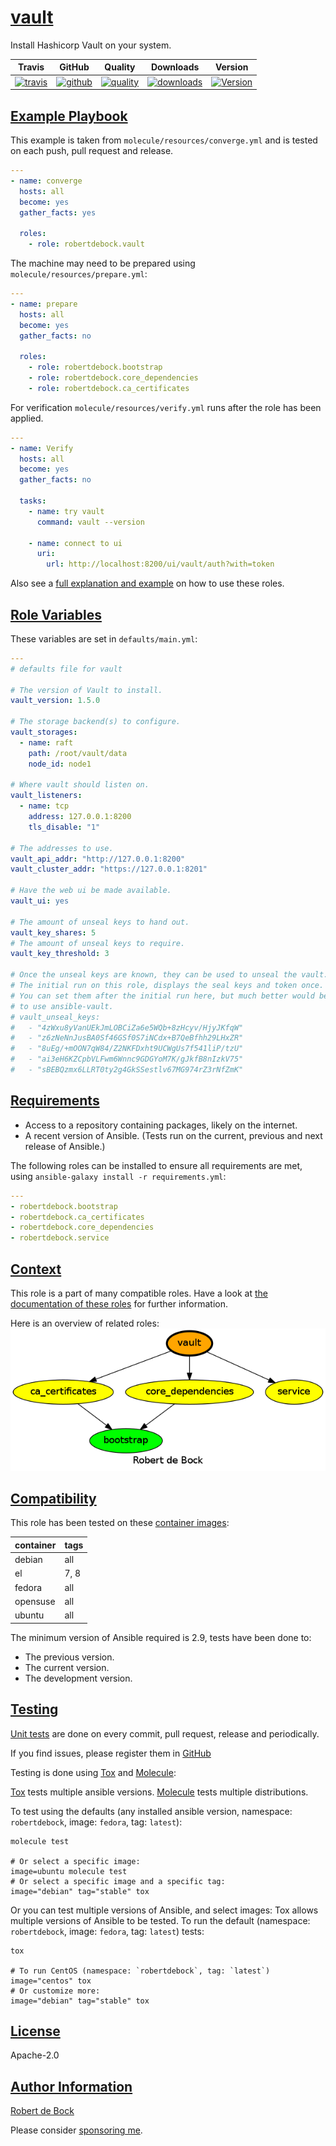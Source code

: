 # [vault](#vault)

Install Hashicorp Vault on your system.

|Travis|GitHub|Quality|Downloads|Version|
|------|------|-------|---------|-------|
|[![travis](https://travis-ci.com/robertdebock/ansible-role-vault.svg?branch=master)](https://travis-ci.com/robertdebock/ansible-role-vault)|[![github](https://github.com/robertdebock/ansible-role-vault/workflows/Ansible%20Molecule/badge.svg)](https://github.com/robertdebock/ansible-role-vault/actions)|[![quality](https://img.shields.io/ansible/quality/50255)](https://galaxy.ansible.com/robertdebock/vault)|[![downloads](https://img.shields.io/ansible/role/d/50255)](https://galaxy.ansible.com/robertdebock/vault)|[![Version](https://img.shields.io/github/release/robertdebock/ansible-role-vault.svg)](https://github.com/robertdebock/ansible-role-vault/releases/)|

## [Example Playbook](#example-playbook)

This example is taken from `molecule/resources/converge.yml` and is tested on each push, pull request and release.
```yaml
---
- name: converge
  hosts: all
  become: yes
  gather_facts: yes

  roles:
    - role: robertdebock.vault
```

The machine may need to be prepared using `molecule/resources/prepare.yml`:
```yaml
---
- name: prepare
  hosts: all
  become: yes
  gather_facts: no

  roles:
    - role: robertdebock.bootstrap
    - role: robertdebock.core_dependencies
    - role: robertdebock.ca_certificates
```

For verification `molecule/resources/verify.yml` runs after the role has been applied.
```yaml
---
- name: Verify
  hosts: all
  become: yes
  gather_facts: no

  tasks:
    - name: try vault
      command: vault --version

    - name: connect to ui
      uri:
        url: http://localhost:8200/ui/vault/auth?with=token
```

Also see a [full explanation and example](https://robertdebock.nl/how-to-use-these-roles.html) on how to use these roles.

## [Role Variables](#role-variables)

These variables are set in `defaults/main.yml`:
```yaml
---
# defaults file for vault

# The version of Vault to install.
vault_version: 1.5.0

# The storage backend(s) to configure.
vault_storages:
  - name: raft
    path: /root/vault/data
    node_id: node1

# Where vault should listen on.
vault_listeners:
  - name: tcp
    address: 127.0.0.1:8200
    tls_disable: "1"

# The addresses to use.
vault_api_addr: "http://127.0.0.1:8200"
vault_cluster_addr: "https://127.0.0.1:8201"

# Have the web ui be made available.
vault_ui: yes

# The amount of unseal keys to hand out.
vault_key_shares: 5
# The amount of unseal keys to require.
vault_key_threshold: 3

# Once the unseal keys are known, they can be used to unseal the vault.
# The initial run on this role, displays the seal keys and token once.
# You can set them after the initial run here, but much better would be
# to use ansible-vault.
# vault_unseal_keys:
#   - "4zWxu8yVanUEkJmLOBCiZa6e5WQb+8zHcyv/HjyJKfqW"
#   - "z6zNeNnJusBA0Sf46GSf0S7iNCdx+B7QeBfhh29LHxZR"
#   - "8uEg/+mOON7qW84/Z2NKFDxht9UCWgUs7f541liP/tzU"
#   - "ai3eH6KZCpbVLFwm6Wnnc9GDGYoM7K/gJkfB8nIzkV75"
#   - "sBEBQzmx6LLRT0ty2g4GkSSestlv67MG974rZ3rNfZmK"
```

## [Requirements](#requirements)

- Access to a repository containing packages, likely on the internet.
- A recent version of Ansible. (Tests run on the current, previous and next release of Ansible.)

The following roles can be installed to ensure all requirements are met, using `ansible-galaxy install -r requirements.yml`:

```yaml
---
- robertdebock.bootstrap
- robertdebock.ca_certificates
- robertdebock.core_dependencies
- robertdebock.service

```

## [Context](#context)

This role is a part of many compatible roles. Have a look at [the documentation of these roles](https://robertdebock.nl/) for further information.

Here is an overview of related roles:
![dependencies](https://raw.githubusercontent.com/robertdebock/drawings/artifacts/vault.png "Dependency")

## [Compatibility](#compatibility)

This role has been tested on these [container images](https://hub.docker.com/u/robertdebock):

|container|tags|
|---------|----|
|debian|all|
|el|7, 8|
|fedora|all|
|opensuse|all|
|ubuntu|all|

The minimum version of Ansible required is 2.9, tests have been done to:

- The previous version.
- The current version.
- The development version.



## [Testing](#testing)

[Unit tests](https://travis-ci.com/robertdebock/ansible-role-vault) are done on every commit, pull request, release and periodically.

If you find issues, please register them in [GitHub](https://github.com/robertdebock/ansible-role-vault/issues)

Testing is done using [Tox](https://tox.readthedocs.io/en/latest/) and [Molecule](https://github.com/ansible/molecule):

[Tox](https://tox.readthedocs.io/en/latest/) tests multiple ansible versions.
[Molecule](https://github.com/ansible/molecule) tests multiple distributions.

To test using the defaults (any installed ansible version, namespace: `robertdebock`, image: `fedora`, tag: `latest`):

```
molecule test

# Or select a specific image:
image=ubuntu molecule test
# Or select a specific image and a specific tag:
image="debian" tag="stable" tox
```

Or you can test multiple versions of Ansible, and select images:
Tox allows multiple versions of Ansible to be tested. To run the default (namespace: `robertdebock`, image: `fedora`, tag: `latest`) tests:

```
tox

# To run CentOS (namespace: `robertdebock`, tag: `latest`)
image="centos" tox
# Or customize more:
image="debian" tag="stable" tox
```

## [License](#license)

Apache-2.0


## [Author Information](#author-information)

[Robert de Bock](https://robertdebock.nl/)

Please consider [sponsoring me](https://github.com/sponsors/robertdebock).
